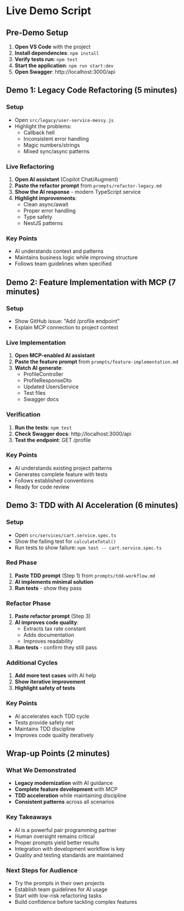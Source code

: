 # Live Demo Script

## Pre-Demo Setup

1. **Open VS Code** with the project
2. **Install dependencies**: `npm install`
3. **Verify tests run**: `npm test`
4. **Start the application**: `npm run start:dev`
5. **Open Swagger**: http://localhost:3000/api

## Demo 1: Legacy Code Refactoring (5 minutes)

### Setup
- Open `src/legacy/user-service-messy.js`
- Highlight the problems:
  - Callback hell
  - Inconsistent error handling
  - Magic numbers/strings
  - Mixed sync/async patterns

### Live Refactoring
1. **Open AI assistant** (Copilot Chat/Augment)
2. **Paste the refactor prompt** from `prompts/refactor-legacy.md`
3. **Show the AI response** - modern TypeScript service
4. **Highlight improvements**:
   - Clean async/await
   - Proper error handling
   - Type safety
   - NestJS patterns

### Key Points
- AI understands context and patterns
- Maintains business logic while improving structure
- Follows team guidelines when specified

## Demo 2: Feature Implementation with MCP (7 minutes)

### Setup
- Show GitHub issue: "Add /profile endpoint"
- Explain MCP connection to project context

### Live Implementation
1. **Open MCP-enabled AI assistant**
2. **Paste the feature prompt** from `prompts/feature-implementation.md`
3. **Watch AI generate**:
   - ProfileController
   - ProfileResponseDto
   - Updated UsersService
   - Test files
   - Swagger docs

### Verification
1. **Run the tests**: `npm test`
2. **Check Swagger docs**: http://localhost:3000/api
3. **Test the endpoint**: GET /profile

### Key Points
- AI understands existing project patterns
- Generates complete feature with tests
- Follows established conventions
- Ready for code review

## Demo 3: TDD with AI Acceleration (6 minutes)

### Setup
- Open `src/services/cart.service.spec.ts`
- Show the failing test for `calculateTotal()`
- Run tests to show failure: `npm test -- cart.service.spec.ts`

### Red Phase
1. **Paste TDD prompt** (Step 1) from `prompts/tdd-workflow.md`
2. **AI implements minimal solution**
3. **Run tests** - show they pass

### Refactor Phase
1. **Paste refactor prompt** (Step 3)
2. **AI improves code quality**:
   - Extracts tax rate constant
   - Adds documentation
   - Improves readability
3. **Run tests** - confirm they still pass

### Additional Cycles
1. **Add more test cases** with AI help
2. **Show iterative improvement**
3. **Highlight safety of tests**

### Key Points
- AI accelerates each TDD cycle
- Tests provide safety net
- Maintains TDD discipline
- Improves code quality iteratively

## Wrap-up Points (2 minutes)

### What We Demonstrated
- **Legacy modernization** with AI guidance
- **Complete feature development** with MCP
- **TDD acceleration** while maintaining discipline
- **Consistent patterns** across all scenarios

### Key Takeaways
- AI is a powerful pair programming partner
- Human oversight remains critical
- Proper prompts yield better results
- Integration with development workflow is key
- Quality and testing standards are maintained

### Next Steps for Audience
- Try the prompts in their own projects
- Establish team guidelines for AI usage
- Start with low-risk refactoring tasks
- Build confidence before tackling complex features
